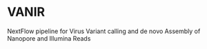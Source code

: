 # VANIR
NextFlow pipeline for Virus Variant calling and de novo Assembly of Nanopore and Illumina Reads

